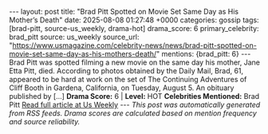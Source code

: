 --- layout: post title: "Brad Pitt Spotted on Movie Set Same Day as His Mother’s Death" date: 2025-08-08 01:27:48 +0000 categories: gossip tags: [brad-pitt, source-us_weekly, drama-hot] drama_score: 6 primary_celebrity: brad_pitt source: us_weekly source_url: "https://www.usmagazine.com/celebrity-news/news/brad-pitt-spotted-on-movie-set-same-day-as-his-mothers-death/" mentions: {brad_pitt: 6} --- Brad Pitt was spotted filming a new movie on the same day his mother, Jane Etta Pitt, died. According to photos obtained by the Daily Mail, Brad, 61, appeared to be hard at work on the set of The Continuing Adventures of Cliff Booth in Gardena, California, on Tuesday, August 5. An obituary published by […] **Drama Score:** 6 | **Level:** HOT **Celebrities Mentioned:** Brad Pitt [Read full article at Us Weekly](https://www.usmagazine.com/celebrity-news/news/brad-pitt-spotted-on-movie-set-same-day-as-his-mothers-death/) --- *This post was automatically generated from RSS feeds. Drama scores are calculated based on mention frequency and source reliability.*